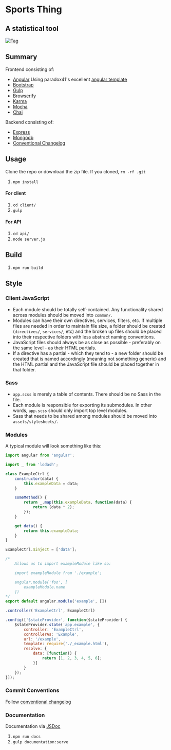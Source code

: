 # Sports Thing
## A statistical tool

[![Tag](https://img.shields.io/github/tag/mpaarating/sports-thing.svg?style=flat)](https://github.com/mpaarating/sports-thing)

## Summary

Frontend consisting of:
- [Angular](https://angularjs.org/) Using paradox41's excellent [angular template](https://github.com/paradox41/app-template)
- [Bootstrap](http://getbootstrap.com/)
- [Gulp](http://gulpjs.com/)
- [Browserify](http://browserify.org/)
- [Karma](https://karma-runner.github.io/)
- [Mocha](http://mochajs.org/)
- [Chai](http://chaijs.com/)

Backend consisting of:
 - [Express](http://expressjs.com/)
 - [Mongodb](https://www.mongodb.org/)
 - [Conventional Changelog](https://github.com/ajoslin/conventional-changelog)

## Usage

Clone the repo or download the zip file. If you cloned, `rm -rf .git`

1. `npm install`

#### For client

1. `cd client/`
2. `gulp`

#### For API

1. `cd api/`
2. `node server.js`

## Build

1. `npm run build`

## Style

### Client JavaScript
- Each module should be totally self-contained. Any functionality shared across modules should be moved into `common/`.
- Modules can have their own directives, services, filters, etc. If multiple files are needed in order to maintain file size,
a folder should be created (`directives/`, `services/`, etc) and the broken up files should be placed into their respective folders
with less abstract naming conventions.
- JavaScript files should always be as close as possible - preferably on the same level - as their HTML partials.
- If a directive has a partial - which they tend to - a new folder should be created that is named accordingly (meaning not something generic)
and the HTML partial and the JavaScript file should be placed together in that folder.

### Sass
- `app.scss` is merely a table of contents. There should be no Sass in the file.
- Each module is responsible for exporting its submodules. In other words, `app.scss` should only import top level modules.
- Sass that needs to be shared among modules should be moved into `assets/stylesheets/`.

### Modules

A typical module will look something like this:

```javascript
import angular from 'angular';

import _ from 'lodash';

class ExampleCtrl {
    constructor(data) {
        this.exampleData = data;
    }

    someMethod() {
        return _.map(this.exampleData, function(data) {
            return (data * 2);
        });
    }

    get data() {
        return this.exampleData;
    }
}

ExampleCtrl.$inject = ['data'];

/*
    Allows us to import exampleModule like so:

    import exampleModule from './example';

    angular.module('foo', [
        exampleModule.name
    ])  
*/
export default angular.module('example', [])

.controller('ExampleCtrl', ExampleCtrl)

.config(['$stateProvider', function($stateProvider) {
    $stateProvider.state('app.example', {
        controller: 'ExampleCtrl',
        controllerAs: 'Example',
        url: '/example',
        template: require('./_example.html'),
        resolve: {
            data: [function() {
                return [1, 2, 3, 4, 5, 6];
            }]
        }
    });
}]);
```

### Commit Conventions

Follow [conventional changelog](https://github.com/angular/angular.js/blob/master/CONTRIBUTING.md#commit)

### Documentation

Documentation via [JSDoc](http://usejsdoc.org/)

1. `npm run docs`
2. `gulp documentation:serve`
